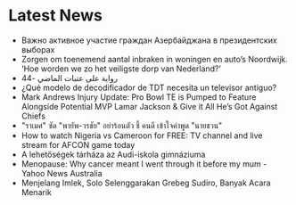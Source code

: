# Latest News
-  Важно активное участие граждан Азербайджана в президентских выборах
-  Zorgen om toenemend aantal inbraken in woningen en auto’s Noordwijk. ’Hoe worden we zo het veiligste dorp van Nederland?’
-  رواية على عتبات الماضي -44
-  ¿Qué modelo de decodificador de TDT necesita un televisor antiguo?
-  Mark Andrews Injury Update: Pro Bowl TE is Pumped to Feature Alongside Potential MVP Lamar Jackson & Give it All He’s Got Against Chiefs
-  "ราเมศ" ซัด "พายัพ-วรชัย" อย่าร้อนตัว ชี้ คนดี เข้าใจคำพูด "นายชวน"
-  How to watch Nigeria vs Cameroon for FREE: TV channel and live stream for AFCON game today
-  A lehetőségek tárháza az Audi-iskola gimnáziuma
-  Menopause: Why cancer meant I went through it before my mum - Yahoo News Australia
-  Menjelang Imlek, Solo Selenggarakan Grebeg Sudiro, Banyak Acara Menarik
